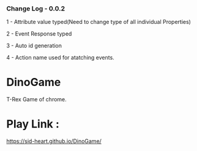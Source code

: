 ### Change Log - 0.0.2

1 - Attribute value typed(Need to change type of all individual Properties)

2 - Event Response typed

3 - Auto id generation

4 - Action name used for atatching events.


# DinoGame
T-Rex Game of chrome.

# Play Link :
https://sid-heart.github.io/DinoGame/
